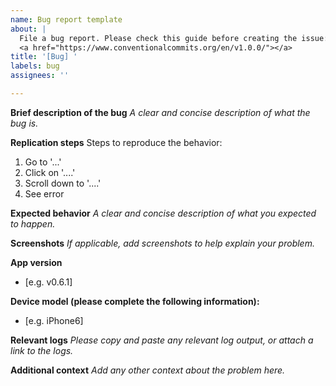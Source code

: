 ```yaml
---
name: Bug report template
about: |
  File a bug report. Please check this guide before creating the issue: 
  <a href="https://www.conventionalcommits.org/en/v1.0.0/"></a>
title: '[Bug] '
labels: bug
assignees: ''

---
```


**Brief description of the bug**
_A clear and concise description of what the bug is._

**Replication steps**
Steps to reproduce the behavior:
1. Go to '...'
2. Click on '....'
3. Scroll down to '....'
4. See error

**Expected behavior**
_A clear and concise description of what you expected to happen._

**Screenshots**
_If applicable, add screenshots to help explain your problem._

**App version**
 - [e.g. v0.6.1]

**Device model (please complete the following information):**
 - [e.g. iPhone6]

**Relevant logs**
_Please copy and paste any relevant log output, or attach a link to the logs._

**Additional context**
_Add any other context about the problem here._
